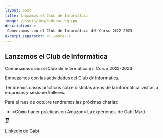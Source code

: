 ```yaml
---
layout: post
title: Lanzamos el Club de Informática
image: /assets/img/sidebar-bg.jpg
description: >
 Comenzamos con el Club de Informática del Curso 2022-2023
excerpt_separator: <!--more-->
---
```


## Lanzamos el Club de Informática
Comenzamos con el Club de Informática del Curso 2022-2023

<!--more-->

Empezamos con las actividades del Club de Informática.

Tendremos casos prácticos sobre distintas áreas de la informática, visitas a empresas y sesiones/talleres.

Para el mes de octubre tendremos las próximas charlas:

* «Cómo hacer prácticas en Amazon» La experiencia de Gabi Martí



<img
  src="/assets/img/blog/gabi.jpg"
  alt="Alt text"
  title="Optional title"
  style="min-height:15px; overflow:hidden; max-height:15px;">
  
 
 <a href="https://www.linkedin.com/in/fgabrielmarti/">Linkedin de Gabi</a>

